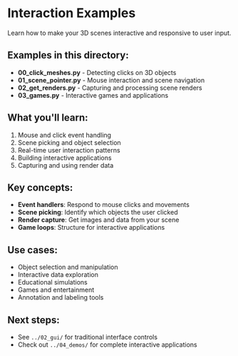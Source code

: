 # Interaction Examples

Learn how to make your 3D scenes interactive and responsive to user input.

## Examples in this directory:

- **00_click_meshes.py** - Detecting clicks on 3D objects
- **01_scene_pointer.py** - Mouse interaction and scene navigation
- **02_get_renders.py** - Capturing and processing scene renders
- **03_games.py** - Interactive games and applications

## What you'll learn:

1. Mouse and click event handling
2. Scene picking and object selection
3. Real-time user interaction patterns
4. Building interactive applications
5. Capturing and using render data

## Key concepts:

- **Event handlers**: Respond to mouse clicks and movements
- **Scene picking**: Identify which objects the user clicked
- **Render capture**: Get images and data from your scene
- **Game loops**: Structure for interactive applications

## Use cases:

- Object selection and manipulation
- Interactive data exploration
- Educational simulations
- Games and entertainment
- Annotation and labeling tools

## Next steps:

- See `../02_gui/` for traditional interface controls
- Check out `../04_demos/` for complete interactive applications